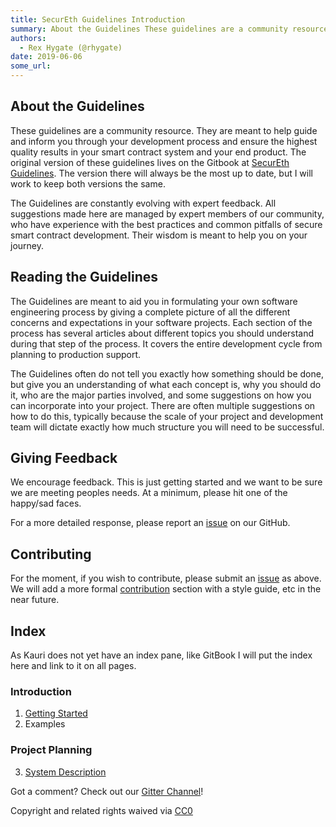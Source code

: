 ```yaml
---
title: SecurEth Guidelines Introduction
summary: About the Guidelines These guidelines are a community resource. They are meant to help guide and inform you through your development process and ensure the highest quality results in your smart contract system and your end product. The original version of these guidelines lives on the Gitbook at SecurEth Guidelines. The version there will always be the most up to date, but I will work to keep both versions the same. The Guidelines are constantly evolving with expert feedback. All suggestions mad
authors:
  - Rex Hygate (@rhygate)
date: 2019-06-06
some_url: 
---
```


## About the Guidelines

These guidelines are a community resource. They are meant to help guide and inform you through your development process and ensure the highest quality results in your smart contract system and your end product.  The original version of these guidelines lives on the Gitbook at [SecurEth Guidelines](https://guidelines.secureth.org/).  The version there will always be the most up to date, but I will work to keep both versions the same.

The Guidelines are constantly evolving with expert feedback. All suggestions made here are managed by expert members of our community, who have experience with the best practices and common pitfalls of secure smart contract development. Their wisdom is meant to help you on your journey.

## Reading the Guidelines

The Guidelines are meant to aid you in formulating your own software engineering process by giving a complete picture of all the different concerns and expectations in your software projects. Each section of the process has several articles about different topics you should understand during that step of the process. It covers the entire development cycle from planning to production support.

The Guidelines often do not tell you exactly how something should be done, but give you an understanding of what each concept is, why you should do it, who are the major parties involved, and some suggestions on how you can incorporate into your project. There are often multiple suggestions on how to do this, typically because the scale of your project and development team will dictate exactly how much structure you will need to be successful.

## Giving Feedback

We encourage feedback. This is just getting started and we want to be sure we are meeting peoples needs. At a minimum, please hit one of the happy/sad faces.

For a more detailed response, please report an [issue](https://github.com/SecurEth/guidelines/issues/new) on our GitHub.

## Contributing

For the moment, if you wish to contribute, please submit an [issue](https://github.com/SecurEth/guidelines/issues/new) as above. We will add a more formal [contribution](https://github.com/SecurEth/guidelines/contributing/guideline-revision-process.md) section with a style guide, etc in the near future.

## Index
As Kauri does not yet have an index pane, like GitBook I will put the index here and link to it on all pages.

###  Introduction
1. [Getting Started](https://kauri.io/article/791ef4c00e924247921e98c95efbdd73/v1/secureth-guidelines-getting-started)
2. Examples
### Project Planning
3. [System Description](https://kauri.io/article/a3a29cf21736417684361836693388e5/v1/system-description-document)

Got a comment?  Check out our [Gitter Channel](https://gitter.im/SecurEth_Guidelines/community#)!

Copyright and related rights waived via [CC0](https://creativecommons.org/publicdomain/zero/1.0/)

